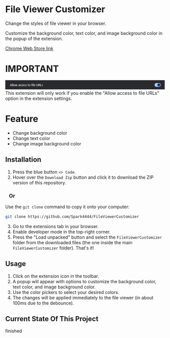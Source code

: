 # File Viewer Customizer
Change the styles of file viewer in your browser.

Customize the background color, text color, and image background color in the popup of the extension.

[Chrome Web Store link](https://chromewebstore.google.com/detail/file-viewer-customizer/nkmlfminoimdghckhoonfihonkegakgj)

# IMPORTANT
![Screenshot](FileViewerCustomizer/img/notice.png)
This extension will only work if you enable the "Allow access to file URLs" option in the extension settings.

# Feature
- Change background color
- Change text color
- Change image background color

## Installation

1. Press the blue button `<> Code`.
2. Hover over the `Download Zip` button and click it to download the ZIP version of this repository.

### &nbsp;&nbsp;&nbsp;Or

Use the `git clone` command to copy it onto your computer:
```bash
git clone https://github.com/Spark4444/FileViewerCustomizer
```
3. Go to the extensions tab in your browser.
4. Enable developer mode in the top-right corner.
5. Press the "Load unpacked" button and select the `FileViewerCustomizer` folder from the downloaded files (the one inside the main `FileViewerCustomizer` folder). That's it!

## Usage

1. Click on the extension icon in the toolbar.
2. A popup will appear with options to customize the background color, text color, and image background color.
3. Use the color pickers to select your desired colors.
4. The changes will be applied immediately to the file viewer (in about 100ms due to the debounce).

## Current State Of This Project
finished